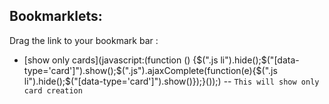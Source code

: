 Bookmarklets:
-------------

Drag the link to your bookmark bar : 

* [show only cards](javascript:(function () {$(".js li").hide();$("[data-type='card']").show();$(".js").ajaxComplete(function(e){$(".js li").hide();$("[data-type='card']").show()});}());) -- `This will show only card creation`
